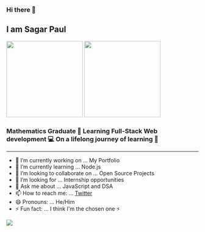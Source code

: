 ### Hi there 👋
## I am Sagar Paul
<img src="https://media.giphy.com/media/iIGT8Y1rOYhBpdHh1C/giphy.gif?cid=ecf05e474uxzwtyux2ov5vrasr10vc7wbuv13s36z2t6ic8v&rid=giphy.gif&ct=s" width= 200px>
<img src="https://media.giphy.com/media/MaI6BylfjAkDkfk4OC/giphy.gif?cid=ecf05e474uxzwtyux2ov5vrasr10vc7wbuv13s36z2t6ic8v&rid=giphy.gif&ct=s" width= 200px>

### Mathematics Graduate 🤘 Learning Full-Stack Web development 💻 On a lifelong journey of learning 💪 

<hr>

- 🔭 I’m currently working on ... My Portfolio
- 🌱 I’m currently learning ... Node.js
- 👯 I’m looking to collaborate on ... Open Source Projects
- 🤔 I’m looking for ... Internship opportunities
- 💬 Ask me about ... JavaScript and DSA
- 📫 How to reach me: ... [Twitter](https://twitter.com/iamSagarPaul)
- 😄 Pronouns: ... He/Him
- ⚡ Fun fact: ... I think I'm the chosen one ⚡

<img src="https://media.giphy.com/media/2sMOUSy658zgS1CjY7/giphy.gif?cid=ecf05e474uxzwtyux2ov5vrasr10vc7wbuv13s36z2t6ic8v&rid=giphy.gif&ct=s">
